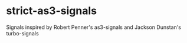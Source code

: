 strict-as3-signals
==================

Signals inspired by Robert Penner's as3-signals and Jackson Dunstan's turbo-signals